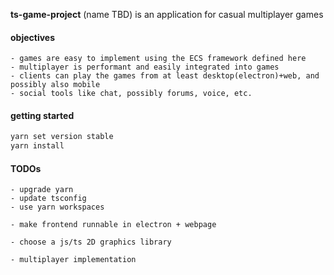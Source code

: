 __ts-game-project__ (name TBD) is an application for casual multiplayer games

#### objectives
```
- games are easy to implement using the ECS framework defined here
- multiplayer is performant and easily integrated into games
- clients can play the games from at least desktop(electron)+web, and possibly also mobile
- social tools like chat, possibly forums, voice, etc.
```

#### getting started

```bash
yarn set version stable
yarn install


```

#### TODOs

```
- upgrade yarn
- update tsconfig
- use yarn workspaces

- make frontend runnable in electron + webpage

- choose a js/ts 2D graphics library

- multiplayer implementation
```
